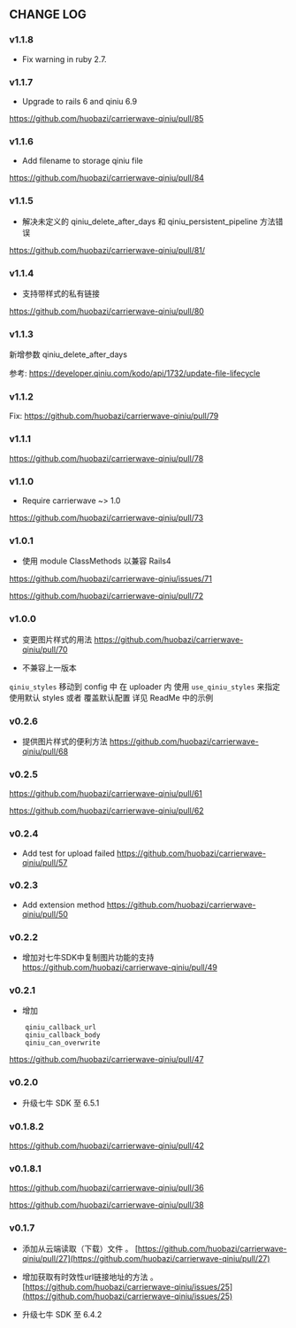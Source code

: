 
## CHANGE LOG

### v1.1.8

- Fix warning in ruby 2.7.

### v1.1.7

- Upgrade to rails 6 and qiniu 6.9

https://github.com/huobazi/carrierwave-qiniu/pull/85

### v1.1.6

- Add filename to storage qiniu file

https://github.com/huobazi/carrierwave-qiniu/pull/84

### v1.1.5

- 解决未定义的 qiniu_delete_after_days 和 qiniu_persistent_pipeline 方法错误

https://github.com/huobazi/carrierwave-qiniu/pull/81/

### v1.1.4

- 支持带样式的私有链接

https://github.com/huobazi/carrierwave-qiniu/pull/80

### v1.1.3

新增参数 qiniu_delete_after_days

参考: https://developer.qiniu.com/kodo/api/1732/update-file-lifecycle

### v1.1.2

Fix:
https://github.com/huobazi/carrierwave-qiniu/pull/79

### v1.1.1

https://github.com/huobazi/carrierwave-qiniu/pull/78

### v1.1.0

- Require carrierwave ~> 1.0
 
https://github.com/huobazi/carrierwave-qiniu/pull/73

### v1.0.1

- 使用 module ClassMethods 以兼容 Rails4

https://github.com/huobazi/carrierwave-qiniu/issues/71

https://github.com/huobazi/carrierwave-qiniu/pull/72

### v1.0.0

- 变更图片样式的用法
https://github.com/huobazi/carrierwave-qiniu/pull/70

- 不兼容上一版本

``` qiniu_styles ``` 移动到 config 中
在 uploader 内 使用 ``` use_qiniu_styles ``` 来指定使用默认 styles 或者 覆盖默认配置
详见 ReadMe 中的示例

### v0.2.6

- 提供图片样式的便利方法
https://github.com/huobazi/carrierwave-qiniu/pull/68


### v0.2.5

https://github.com/huobazi/carrierwave-qiniu/pull/61

https://github.com/huobazi/carrierwave-qiniu/pull/62


### v0.2.4

- Add test for upload failed
https://github.com/huobazi/carrierwave-qiniu/pull/57

### v0.2.3

- Add extension method
https://github.com/huobazi/carrierwave-qiniu/pull/50

### v0.2.2

- 增加对七牛SDK中复制图片功能的支持
https://github.com/huobazi/carrierwave-qiniu/pull/49

### v0.2.1

- 增加
```
    qiniu_callback_url
    qiniu_callback_body
    qiniu_can_overwrite
```

https://github.com/huobazi/carrierwave-qiniu/pull/47

### v0.2.0

- 升级七牛 SDK 至 6.5.1

### v0.1.8.2

https://github.com/huobazi/carrierwave-qiniu/pull/42

### v0.1.8.1

https://github.com/huobazi/carrierwave-qiniu/pull/36

https://github.com/huobazi/carrierwave-qiniu/pull/38

### v0.1.7

- 添加从云端读取（下载）文件  。 [https://github.com/huobazi/carrierwave-qiniu/pull/27](https://github.com/huobazi/carrierwave-qiniu/pull/27)

- 增加获取有时效性url链接地址的方法 。 [https://github.com/huobazi/carrierwave-qiniu/issues/25](https://github.com/huobazi/carrierwave-qiniu/issues/25)

- 升级七牛 SDK 至 6.4.2
